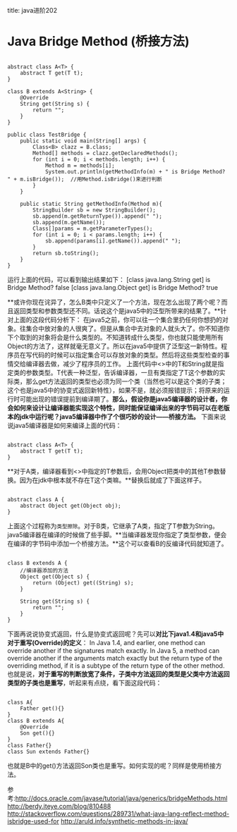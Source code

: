 title: java进阶202 

#  Java Bridge Method (桥接方法) 
```

abstract class A<T> {  
    abstract T get(T t);  
}  
  
class B extends A<String> {  
    @Override  
    String get(String s) {  
        return "";  
    }  
}  
  
public class TestBridge {  
    public static void main(String[] args) {  
        Class<B> clazz = B.class;  
        Method[] methods = clazz.getDeclaredMethods();  
        for (int i = 0; i < methods.length; i++) {  
            Method m = methods[i];  
            System.out.println(getMethodInfo(m) + " is Bridge Method? " + m.isBridge());  //用Method.isBridge()来进行判断
        }  
    }  
      
    public static String getMethodInfo(Method m){  
        StringBuilder sb = new StringBuilder();  
        sb.append(m.getReturnType()).append(" ");  
        sb.append(m.getName());  
        Class[]params = m.getParameterTypes();  
        for (int i = 0; i < params.length; i++) {  
            sb.append(params[i].getName()).append(" ");  
        }  
        return sb.toString();  
    }  
}  

```
运行上面的代码，可以看到输出结果如下： 
[class java.lang.String get] is Bridge Method? false 
[class java.lang.Object get] is Bridge Method? true 

**或许你现在诧异了，怎么B类中只定义了一个方法，现在怎么出现了两个呢？而且返回类型和参数类型还不同。话说这个是java5中的泛型所带来的结果了。**针对上面的这段代码分析下： 
在java5之前，你可以往一个集合里扔任何你想扔的对象。往集合中放对象的人很爽了。但是从集合中去对象的人就头大了。你不知道你下个取到的对象将会是什么类型的。不知道转成什么类型，你也就只能使用所有Object的方法了，这样就毫无意义了。所以在java5中提供了泛型这一新特性。程序员在写代码的时候可以指定集合可以存放对象的类型。然后将这些类型检查的事情交给编译器去做，减少了程序员的工作。 
上面代码中<>中的T和String就是指定类的参数类型。T代表一种泛型，告诉编译器，一旦有类指定了T这个参数的实际类，那么get方法返回的类型也必须为同一个类（当然也可以是这个类的子类；这个也是java5中的协变式返回新特性），如果不是，就必须报错提示；将原来的运行时可能出现的错误提前到编译期了。**那么，假设你是java5编译器的设计者，你会如何来设计让编译器能实现这个特性，同时能保证编译出来的字节码可以在老版本的jdk中运行呢？java5编译器中作了个很巧妙的设计——桥接方法。** 
下面来说说java5编译器是如何来编译上面的代码： 
```

abstract class A<T> {  
    abstract T get(T t);  
} 

``` 
**对于A类，编译器看到<>中指定的T参数后，会用Object把类中的其他T参数替换。因为在jdk中根本就不存在T这个类嘛。**替换后就成了下面这样子。 
```

abstract class A {  
    abstract Object get(Object obj);  
}

```  
上面这个过程称为` 类型擦除 `。对于B类，它继承了A类，指定了T参数为String。java5编译器在编译的时候做了些手脚。**当编译器发现你指定了类型参数，便会在编译的字节码中添加一个桥接方法。**这个可以查看B的反编译代码就知道了。 
```

class B extends A {  
    //编译器添加的方法  
    Object get(Object s) {  
        return (Object) get((String) s);  
    }  
  
    String get(String s) {  
        return "";  
    }  
} 

``` 
下面再说说协变式返回，什么是协变式返回呢？先可以**对比下java1.4和java5中对于重写(Override)的定义**： 
In Java 1.4, and earlier, one method can override another if the signatures match exactly. 
In Java 5, a method can override another if the arguments match exactly but the return type of the overriding method, if it is a subtype of the return type of the other method. 
也就是说，**对于重写的判断放宽了条件，子类中方法返回的类型是父类中方法返回类型的子类也是重写**，听起来有点绕，看下面这段代码： 
```

class A{  
    Father get(){}  
}  
class B extends A{  
    @Override  
    Son get(){}  
}  
class Father{}  
class Sun extends Father{} 

``` 
也就是B中的get()方法返回Son类也是重写。如何实现的呢？同样是使用桥接方法。 

参考:http://docs.oracle.com/javase/tutorial/java/generics/bridgeMethods.html
http://berdy.iteye.com/blog/810488
http://stackoverflow.com/questions/289731/what-java-lang-reflect-method-isbridge-used-for
http://aruld.info/synthetic-methods-in-java/